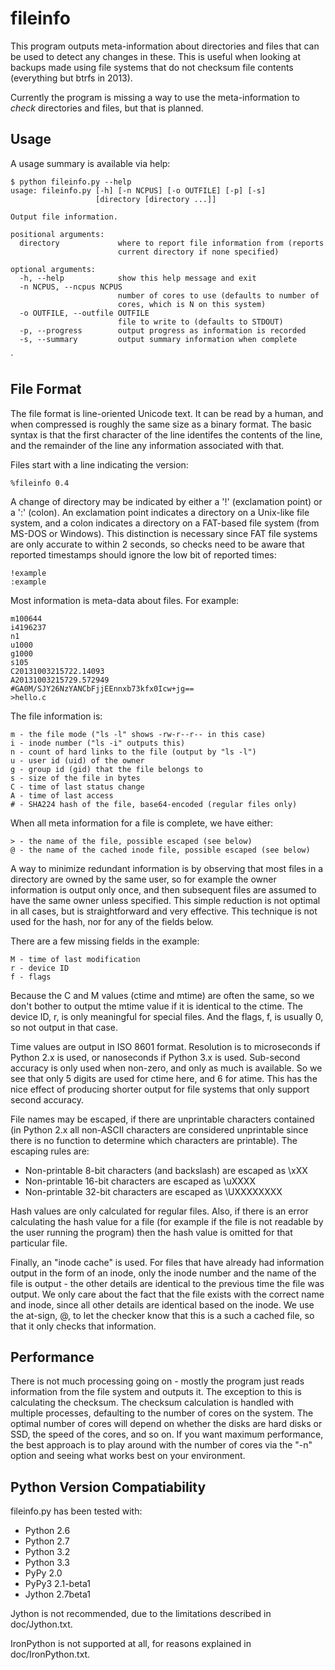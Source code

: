 fileinfo
====

This program outputs meta-information about directories and files that
can be used to detect any changes in these. This is useful when
looking at backups made using file systems that do not checksum file
contents (everything but btrfs in 2013).

Currently the program is missing a way to use the meta-information to
_check_ directories and files, but that is planned.

Usage
----
A usage summary is available via help:

    $ python fileinfo.py --help
    usage: fileinfo.py [-h] [-n NCPUS] [-o OUTFILE] [-p] [-s]
                       [directory [directory ...]]

    Output file information.

    positional arguments:
      directory             where to report file information from (reports 
                            current directory if none specified)
    
    optional arguments:
      -h, --help            show this help message and exit
      -n NCPUS, --ncpus NCPUS
                            number of cores to use (defaults to number of 
                            cores, which is N on this system)
      -o OUTFILE, --outfile OUTFILE
                            file to write to (defaults to STDOUT)
      -p, --progress        output progress as information is recorded
      -s, --summary         output summary information when complete
`

File Format
----
The file format is line-oriented Unicode text. It can be read by a
human, and when compressed is roughly the same size as a binary
format. The basic syntax is that the first character of the line
identifes the contents of the line, and the remainder of the line any
information associated with that.

Files start with a line indicating the version:

    %fileinfo 0.4

A change of directory may be indicated by either a '!' (exclamation
point) or a ':' (colon). An exclamation point indicates a directory on
a Unix-like file system, and a colon indicates a directory on a
FAT-based file system (from MS-DOS or Windows). This distinction is
necessary since FAT file systems are only accurate to within 2
seconds, so checks need to be aware that reported timestamps should
ignore the low bit of reported times:

    !example
    :example

Most information is meta-data about files. For example:

    m100644
    i4196237
    n1
    u1000
    g1000
    s105
    C20131003215722.14093
    A20131003215729.572949
    #GA0M/SJY26NzYANCbFjjEEnnxb73kfx0Icw+jg==
    >hello.c

The file information is:

    m - the file mode ("ls -l" shows -rw-r--r-- in this case)
    i - inode number ("ls -i" outputs this)
    n - count of hard links to the file (output by "ls -l")
    u - user id (uid) of the owner
    g - group id (gid) that the file belongs to
    s - size of the file in bytes
    C - time of last status change
    A - time of last access
    # - SHA224 hash of the file, base64-encoded (regular files only)

When all meta information for a file is complete, we have either:

    > - the name of the file, possible escaped (see below)
    @ - the name of the cached inode file, possible escaped (see below)

A way to minimize redundant information is by observing that most
files in a directory are owned by the same user, so for example the
owner information is output only once, and then subsequent files are
assumed to have the same owner unless specified. This simple reduction
is not optimal in all cases, but is straightforward and very
effective. This technique is not used for the hash, nor for any of the
fields below.

There are a few missing fields in the example:

    M - time of last modification
    r - device ID
    f - flags

Because the C and M values (ctime and mtime) are often the same, so we
don't bother to output the mtime value if it is identical to the
ctime. The device ID, r, is only meaningful for special files. And the
flags, f, is usually 0, so not output in that case.

Time values are output in ISO 8601 format. Resolution is to
microseconds if Python 2.x is used, or nanoseconds if Python 3.x is
used. Sub-second accuracy is only used when non-zero, and only as much
is available. So we see that only 5 digits are used for ctime here,
and 6 for atime. This has the nice effect of producing shorter output
for file systems that only support second accuracy.

File names may be escaped, if there are unprintable characters
contained (in Python 2.x all non-ASCII characters are considered
unprintable since there is no function to determine which characters
are printable). The escaping rules are:

* Non-printable 8-bit characters (and backslash) are escaped as \xXX
* Non-printable 16-bit characters are escaped as \uXXXX
* Non-printable 32-bit characters are escaped as \UXXXXXXXX

Hash values are only calculated for regular files. Also, if there is
an error calculating the hash value for a file (for example if the
file is not readable by the user running the program) then the hash
value is omitted for that particular file.

Finally, an "inode cache" is used. For files that have already had
information output in the form of an inode, only the inode number and
the name of the file is output - the other details are identical to
the previous time the file was output. We only care about the fact
that the file exists with the correct name and inode, since all other
details are identical based on the inode. We use the at-sign, @, to
let the checker know that this is a such a cached file, so that it
only checks that information.

Performance
----
There is not much processing going on - mostly the program just reads
information from the file system and outputs it. The exception to this
is calculating the checksum. The checksum calculation is handled with
multiple processes, defaulting to the number of cores on the system.
The optimal number of cores will depend on whether the disks are hard
disks or SSD, the speed of the cores, and so on. If you want maximum
performance, the best approach is to play around with the number of
cores via the "-n" option and seeing what works best on your
environment.

Python Version Compatiability
----
fileinfo.py has been tested with:

* Python 2.6
* Python 2.7
* Python 3.2
* Python 3.3
* PyPy 2.0
* PyPy3 2.1-beta1
* Jython 2.7beta1

Jython is not recommended, due to the limitations described in
doc/Jython.txt.

IronPython is not supported at all, for reasons explained in
doc/IronPython.txt.

